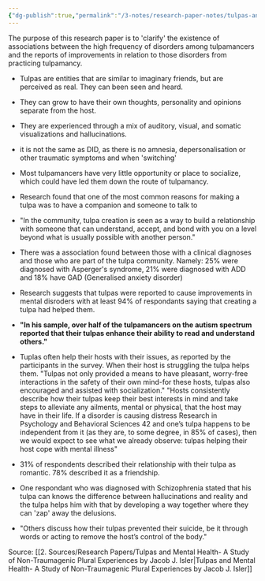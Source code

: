 ```yaml
---
{"dg-publish":true,"permalink":"/3-notes/research-paper-notes/tulpas-and-mental-health-a-study-of-non-traumagenic-plural-experiences-by-jacob-j-isler-notes/","tags":["research-paper"]}
---
```


The purpose of this research paper is to 'clarify' the existence of associations between the high frequency of disorders among tulpamancers and the reports of improvements in relation to those disorders from practicing tulpamancy. 



- Tulpas are entities that are similar to imaginary friends, but are perceived as real. They can been seen and heard.

- They can grow to have their own thoughts, personality and opinions separate from the host. 

- They are experienced through a mix of auditory, visual, and somatic visualizations and hallucinations.

- it is not the same as DID, as there is no amnesia, depersonalisation or other traumatic symptoms and when 'switching'

- Most tulpamancers have very little opportunity or place to socialize, which could have led them down the route of tulpamancy. 

- Research found that one of the most common reasons for making a tulpa was to have a companion and someone to talk to 

- "In the community, tulpa creation is seen as a way to build a relationship with someone that can understand, accept, and bond with you on a level beyond what is usually possible with another person."

- There was a association found between those with a clinical diagnoses and those who are part of the tulpa community. Namely: 25% were diagnosed with Asperger's syndrome, 21% were diagnosed with ADD and 18% have GAD (Generalised anxiety disorder)

- Research suggests that tulpas were reported to cause improvements in mental disroders with at least 94% of respondants saying that creating a tulpa had helped them.

- **"In his sample, over half of the tulpamancers on the autism spectrum reported that their tulpas enhance their ability to read and understand others."**

- Tuplas often help their hosts with their issues, as reported by the participants in the survey. When their host is struggling the tulpa helps them. "Tulpas not only provided a means to have pleasant, worry-free interactions in the safety of their own mind-for these hosts, tulpas also encouraged and assisted with socialization." "Hosts consistently describe how their tulpas keep their best interests in mind and take steps to alleviate any ailments, mental or physical, that the host may have in their life. If a disorder is causing distress Research in Psychology and Behavioral Sciences 42 and one’s tulpa happens to be independent from it (as they are, to some degree, in 85% of cases), then we would expect to see what we already observe: tulpas helping their host cope with mental illness"

- 31% of respondents described their relationship with their tulpa as romantic. 78% described it as a friendship.

- One respondant who was diagnosed with Schizophrenia stated that his tulpa can knows the difference between hallucinations and reality and the tulpa helps him with that by developing a way together where they can 'zap' away the delusions. 
- "Others discuss how their tulpas prevented their suicide, be it through words or acting to remove the host’s control of the body."



Source:
[[2. Sources/Research Papers/Tulpas and Mental Health- A Study of  Non-Traumagenic Plural Experiences by Jacob J. Isler\|Tulpas and Mental Health- A Study of  Non-Traumagenic Plural Experiences by Jacob J. Isler]]
